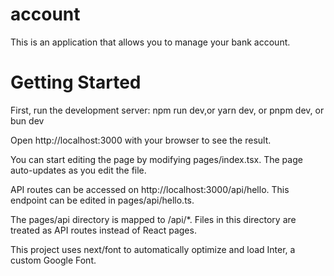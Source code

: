 # account
This is an application that allows you to manage your bank account.

# Getting Started
First, run the development server:
npm run dev,or yarn dev, or pnpm dev, or bun dev

Open http://localhost:3000 with your browser to see the result.

You can start editing the page by modifying pages/index.tsx. The page auto-updates as you edit the file.

API routes can be accessed on http://localhost:3000/api/hello. This endpoint can be edited in pages/api/hello.ts.

The pages/api directory is mapped to /api/*. Files in this directory are treated as API routes instead of React pages.

This project uses next/font to automatically optimize and load Inter, a custom Google Font.
